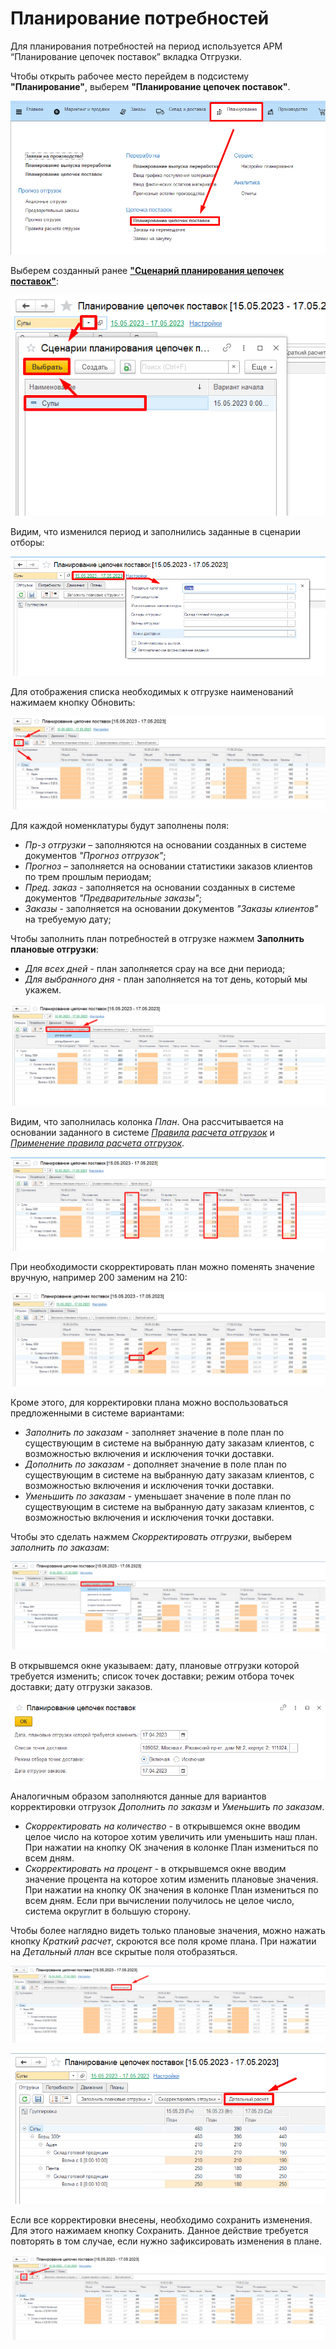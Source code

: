 # Планирование потребностей

Для планирования потребностей на период используется АРМ “Планирование цепочек поставок” вкладка Отгрузки.

Чтобы открыть рабочее место перейдем в подсистему **"Планирование"**, выберем **"Планирование цепочек поставок"**.

[![1][1]][1]

Выберем созданный ранее [**"Сценарий планирования цепочек поставок"**](../Settings/SupplyChains/SupplyChainPlanningScenarios.md):

[![2][2]][2]

Видим, что изменился период и заполнились заданные в сценарии отборы:

[![3][3]][3]

Для отображения списка необходимых к отгрузке наименований нажимаем кнопку Обновить:

[![4][4]][4]

Для каждой номенклатуры будут заполнены поля:

- *Пр-з отгрузки* – заполняются на основании созданных в системе документов *"Прогноз отгрузок"*;
- *Прогноз* – заполняется на основании статистики заказов клиентов по трем прошлым периодам;
- *Пред. заказ* - заполняется на основании созданных в системе документов *"Предварительные заказы"*;
- *Заказы* - заполняется на основании документов *"Заказы клиентов"* на требуемую дату;

Чтобы заполнить план потребностей в отгрузке нажмем **Заполнить плановые отгрузки**:

- *Для всех дней* - план заполняется срау на все дни периода;
- *Для выбранного дня* - план заполняется на тот день, который мы укажем.

[![5][5]][5]

Видим, что заполнилась колонка *План*. Она рассчитывается на основании заданного в системе [*Правила расчета отгрузок*](../Settings/Forecasting/RulesCalculatingShipments.md) и [*Применение правила расчета отгрузок*](../Settings/Forecasting/ApplicationRulesCalculatingShipments.md).

[![6][6]][6]

При необходимости скорректировать план можно поменять значение вручную, например 200 заменим на 210:

[![7][7]][7]

Кроме этого, для корректировки плана можно воспользоваться предложенными в системе вариантами:

- *Заполнить по заказам* - заполняет значение в поле план по существующим в системе на выбранную дату заказам клиентов, с возможностью включения и исключения точки доставки.
- *Дополнить по заказам* - дополняет значение в поле план по существующим в системе на выбранную дату заказам клиентов, с возможностью включения и исключения точки доставки.
- *Уменьшить по заказам* - уменьшает значение в поле план по существующим в системе на выбранную дату заказам клиентов, с возможностью включения и исключения точки доставки.

Чтобы это сделать нажмем *Скорректировать отгрузки*, выберем *заполнить по заказам*:

[![11][11]][11]

В открывшемся окне указываем: дату, плановые отгрузки которой требуется изменить; список точек доставки; режим отбора точек доставки; дату отгрузки заказов.

[![12][12]][12]

Аналогичным образом заполняются данные для вариантов корректировки отгрузок *Дополнить по заказм* и *Уменьшить по заказам*.

- *Скорректировать на количество* - в открывшемся окне вводим целое число на которое хотим увеличить или уменьшить наш план. При нажатии на кнопку ОК значения в колонке План измениться по всем дням.
- *Скорректировать на процент* - в открывшемся окне вводим значение процента на которое хотим изменить плановые значения. При нажатии на кнопку ОК значения в колонке План измениться по всем дням. Если при вычислении получилось не целое число, система округлит в большую сторону.

Чтобы более наглядно видеть только плановые значения, можно нажать кнопку *Краткий расчет*, скроются все поля кроме плана. При нажатии на *Детальный план* все скрытые поля отобразяться.

[![8][8]][8]

[![9][9]][9]

Если все корректировки внесены, необходимо сохранить изменения. Для этого нажимаем кнопку Сохранить. Данное действие требуется повторять в том случае, если нужно зафиксировать изменения в плане.

[![10][10]][10]


[1]: NeedsPlanning.assets/1.png
[2]: NeedsPlanning.assets/2.png
[3]: NeedsPlanning.assets/3.png
[4]: NeedsPlanning.assets/4.png
[5]: NeedsPlanning.assets/5.png
[6]: NeedsPlanning.assets/6.png
[7]: NeedsPlanning.assets/7.png
[8]: NeedsPlanning.assets/8.png
[9]: NeedsPlanning.assets/9.png
[10]: NeedsPlanning.assets/10.png
[11]: NeedsPlanning.assets/11.png
[12]: NeedsPlanning.assets/12.png
